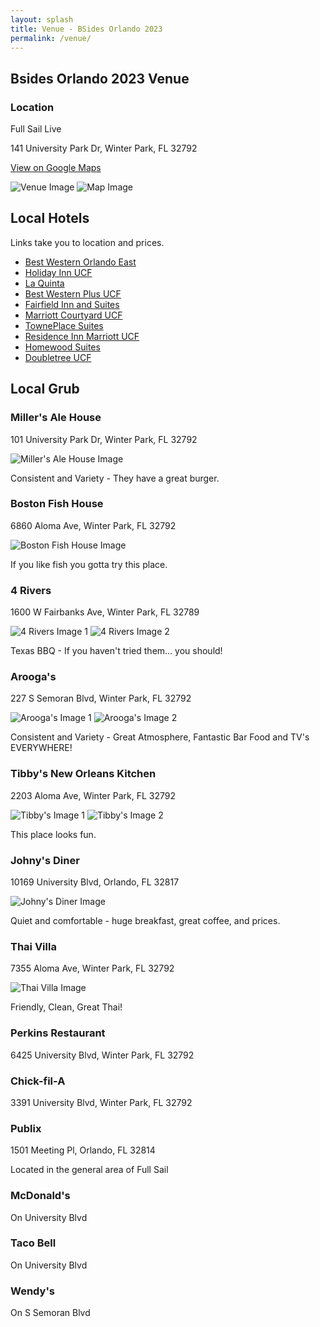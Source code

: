 ```yaml
---
layout: splash
title: Venue - BSides Orlando 2023
permalink: /venue/
---
```


Bsides Orlando 2023 Venue
-------------------------

### Location

Full Sail Live

141 University Park Dr, Winter Park, FL 32792

[View on Google Maps](https://goo.gl/maps/ZBtsMG7EK2UiFKZk9)

![Venue Image](206786448_10157731452001286_272576944572655013_n.jpg) ![Map Image](map.png)

Local Hotels
------------

Links take you to location and prices.

*   [Best Western Orlando East](https://www.bestwestern.com/en_US/book/hotel-rooms.10346.html)
*   [Holiday Inn UCF](https://www.ihg.com/holidayinn/hotels/us/en/orlando/mcohs/hoteldetail)
*   [La Quinta](https://www.wyndhamhotels.com/laquinta/orlando-florida/la-quinta-orlando-ucf/overview)
*   [Best Western Plus UCF](https://www.bestwestern.com/en_US/book/hotel-rooms.10429.html)
*   [Fairfield Inn and Suites](https://www.marriott.com/en-us/hotels/mcouc-fairfield-inn-and-suites-orlando-east-ucf-area/overview/)
*   [Marriott Courtyard UCF](https://www.marriott.com/en-us/hotels/mcoce-courtyard-orlando-east-ucf-area/overview/)
*   [TownePlace Suites](https://www.marriott.com/en-us/hotels/mcots-towneplace-suites-orlando-east-ucf-area/overview/)
*   [Residence Inn Marriott UCF](https://www.marriott.com/en-us/hotels/mcore-residence-inn-orlando-east-ucf-area/overview/)
*   [Homewood Suites](https://www.hilton.com/en/hotels/mcoafhw-homewood-suites-orlando-ucf-area/)
*   [Doubletree UCF](https://www.hilton.com/en/hotels/orloedt-doubletree-orlando-east-ucf-area/)

Local Grub
----------

### Miller's Ale House

101 University Park Dr, Winter Park, FL 32792

![Miller's Ale House Image](IMG_20171019_000516.png)

Consistent and Variety - They have a great burger.

### Boston Fish House

6860 Aloma Ave, Winter Park, FL 32792

![Boston Fish House Image](cwvdm9asa3lw9bm2abl5etglgw3.png)

If you like fish you gotta try this place.

### 4 Rivers

1600 W Fairbanks Ave, Winter Park, FL 32789

![4 Rivers Image 1](image-1.png) ![4 Rivers Image 2](image-2.png)

Texas BBQ - If you haven't tried them... you should!

### Arooga's

227 S Semoran Blvd, Winter Park, FL 32792

![Arooga's Image 1](image-3.png) ![Arooga's Image 2](image-4.png)

Consistent and Variety - Great Atmosphere, Fantastic Bar Food and TV's EVERYWHERE!

### Tibby's New Orleans Kitchen

2203 Aloma Ave, Winter Park, FL 32792

![Tibby's Image 1](image-5.png) ![Tibby's Image 2](image-6.png)

This place looks fun.

### Johny's Diner

10169 University Blvd, Orlando, FL 32817

![Johny's Diner Image](20220423_093050.png)

Quiet and comfortable - huge breakfast, great coffee, and prices.

### Thai Villa

7355 Aloma Ave, Winter Park, FL 32792

![Thai Villa Image](53A03CD0-B777-4196-A84A-EF299B0ED077.png)

Friendly, Clean, Great Thai!

### Perkins Restaurant

6425 University Blvd, Winter Park, FL 32792

### Chick-fil-A

3391 University Blvd, Winter Park, FL 32792

### Publix

1501 Meeting Pl, Orlando, FL 32814

Located in the general area of Full Sail

### McDonald's

On University Blvd

### Taco Bell

On University Blvd

### Wendy's

On S Semoran Blvd

